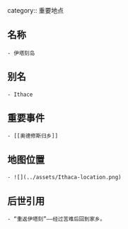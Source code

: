 category:: 重要地点
## 名称
	- 伊塔刻岛
## 别名
	- Ithace
## 重要事件
	- [[奥德修斯归乡]]
## 地图位置
	- ![](../assets/Ithaca-location.png)
## 后世引用
	- “重返伊塔刻”——经过苦难后回到家乡。
